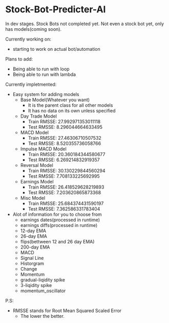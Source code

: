# Stock-Bot-Predicter-AI

In dev stages. Stock Bots not completed yet.
Not even a stock bot yet, only has models(coming soon).


Currently working on:
  - starting to work on actual bot/automation

Plans to add:
  - Being able to run with loop
  - Being able to run with lambda


Currently impletmented:
  + Easy system for adding models
    - Base Model(Whatever you want)
      + It is the parent class for all other models
      + It has no data on its own unless specified
    - Day Trade Model 
      + Train RMSSE: 27.992971353011118
      + Test RMSSE: 8.296044664633495
    - MACD Model
      + Train RMSSE: 27.46306710507532
      + Test RMSSE: 8.520355736058766
    - Impulse MACD Model
      + Train RMSSE: 20.360184344580677
      + Test RMSSE: 6.269214832919357
    - Reversal Model
      + Train RMSSE: 30.130229844560294
      + Test RMSSE: 7.708133225692995
    - Earnings Model
      + Train RMSSE: 26.418529628219893
      + Test RMSSE: 7.203620865873368
    - Misc Model
      + Train RMSSE: 25.684374431590197
      + Test RMSSE: 7.362586331783404
  + Alot of information for you to choose from
    - earnings dates(processed in runtime)
    - earnings diffs(processed in runtime)
    - 12-day EMA
    - 26-day EMA
    - flips(bettween 12 and 26 day EMA)
    - 200-day EMA
    - MACD
    - Signal Line
    - Historgram
    - Change
    - Momentum
    - gradual-liqidity spike
    - 3-liqidity spike
    - momentum_oscillator

P.S:
  + RMSSE stands for Root Mean Squared Scaled Error
    - The lower the better.

